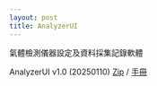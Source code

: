```yaml
---
layout: post
title: AnalyzerUI
---
```


氣體檢測儀器設定及資料採集記錄軟體

AnalyzerUI v1.0 (20250110) 
[Zip](https://github.com/yazelin/yazelin.github.io/raw/refs/heads/master/Release/20250110/AnalyzerUI.zip) / 
[手冊](https://docs.google.com/presentation/d/1vMC8totW6PzqluOyhYm6pcSRuT_h-w-1fbskHXCPBik/edit?usp=sharing)